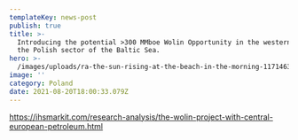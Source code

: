 ```yaml
---
templateKey: news-post
publish: true
title: >-
  Introducing the potential >300 MMboe Wolin Opportunity in the western part of
  the Polish sector of the Baltic Sea.
hero: >-
  /images/uploads/ra-the-sun-rising-at-the-beach-in-the-morning-117146356-post.webp
image: ''
category: Poland
date: 2021-08-20T18:00:33.079Z
---
```

https://ihsmarkit.com/research-analysis/the-wolin-project-with-central-european-petroleum.html
